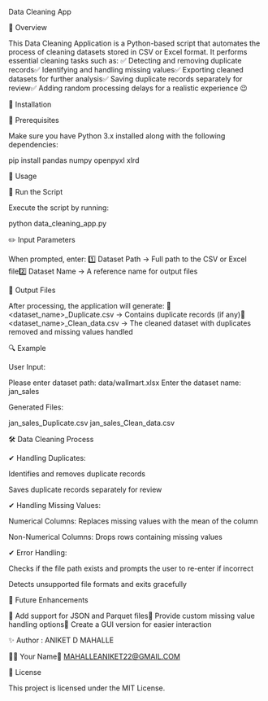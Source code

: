 Data Cleaning App

📌 Overview

This Data Cleaning Application is a Python-based script that automates the process of cleaning datasets stored in CSV or Excel format. It performs essential cleaning tasks such as:
✅ Detecting and removing duplicate records✅ Identifying and handling missing values✅ Exporting cleaned datasets for further analysis✅ Saving duplicate records separately for review✅ Adding random processing delays for a realistic experience 😉

🚀 Installation

🔹 Prerequisites

Make sure you have Python 3.x installed along with the following dependencies:

pip install pandas numpy openpyxl xlrd

🔧 Usage

🏃 Run the Script

Execute the script by running:

python data_cleaning_app.py

✏️ Input Parameters

When prompted, enter:
1️⃣ Dataset Path → Full path to the CSV or Excel file2️⃣ Dataset Name → A reference name for output files

📂 Output Files

After processing, the application will generate:
📌 <dataset_name>_Duplicate.csv → Contains duplicate records (if any)📌 <dataset_name>_Clean_data.csv → The cleaned dataset with duplicates removed and missing values handled

🔍 Example

User Input:

Please enter dataset path: data/wallmart.xlsx
Enter the dataset name: jan_sales

Generated Files:

jan_sales_Duplicate.csv
jan_sales_Clean_data.csv

🛠️ Data Cleaning Process

✔ Handling Duplicates:

Identifies and removes duplicate records

Saves duplicate records separately for review

✔ Handling Missing Values:

Numerical Columns: Replaces missing values with the mean of the column

Non-Numerical Columns: Drops rows containing missing values

✔ Error Handling:

Checks if the file path exists and prompts the user to re-enter if incorrect

Detects unsupported file formats and exits gracefully

🎯 Future Enhancements

🔹 Add support for JSON and Parquet files🔹 Provide custom missing value handling options🔹 Create a GUI version for easier interaction

✨ Author : ANIKET D MAHALLE

👨‍💻 Your Name📧 MAHALLEANIKET22@GMAIL.COM

📜 License

This project is licensed under the MIT License.


